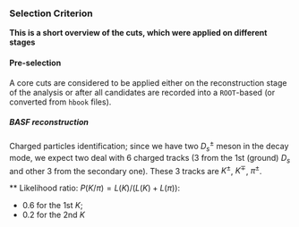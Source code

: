 ### Selection Criterion
**This is a short overview of the cuts, which were applied on different stages**

#### Pre-selection
A core cuts are considered to be applied either on the reconstruction stage of the analysis or after all candidates are recorded into a ```ROOT```-based (or converted from ```hbook``` files).

##### BASF reconstruction

Charged particles identification;
since we have two $D_{s}^{\pm}$ meson in the decay mode, we expect two deal with 6 charged tracks (3 from the 1st (ground) $D_{s}$ and other 3 from the secondary one). These 3 tracks are $K^{\pm}$, $K^{\mp}$, $\pi^{\pm}$.

** Likelihood ratio: $P(K/\pi) = L(K)/(L(K) + L(\pi))$:
- $0.6$ for the 1st $K$;
- $0.2$ for the 2nd $K$




